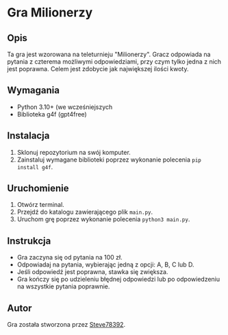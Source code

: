 # Gra Milionerzy

## Opis
Ta gra jest wzorowana na teleturnieju "Milionerzy". Gracz odpowiada na pytania z czterema możliwymi odpowiedziami, przy czym tylko jedna z nich jest poprawna. Celem jest zdobycie jak największej ilości kwoty.

## Wymagania
- Python 3.10+ (we wcześniejszych 
- Biblioteka g4f (gpt4free)

## Instalacja
1. Sklonuj repozytorium na swój komputer.
2. Zainstaluj wymagane biblioteki poprzez wykonanie polecenia `pip install g4f`.

## Uruchomienie
1. Otwórz terminal.
2. Przejdź do katalogu zawierającego plik `main.py`.
3. Uruchom grę poprzez wykonanie polecenia `python3 main.py`.

## Instrukcja
- Gra zaczyna się od pytania na 100 zł.
- Odpowiadaj na pytania, wybierając jedną z opcji: A, B, C lub D.
- Jeśli odpowiedź jest poprawna, stawka się zwiększa.
- Gra kończy się po udzieleniu błędnej odpowiedzi lub po odpowiedzeniu na wszystkie pytania poprawnie.

## Autor
Gra została stworzona przez [Steve78392](https://github.com/Steve78392).
